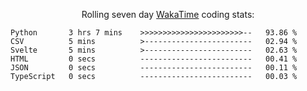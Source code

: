 <!--<p align="center">
  <img width="auto" src ="https://github-readme-stats.vercel.app/api/top-langs/?username=syrkis&layout=compact&hide_border=true&theme=darcula&bg_color=00000000&langs_count=6&hide=jupyter%20notebook,JavaScript,HTML" width = 400>
      <img src ="https://github-readme-streak-stats.herokuapp.com?user=syrkis&theme=darcula&hide_border=true&background=FFFFFF00" width = 400>

</p>-->
<p align="center">Rolling seven day <a href='https://wakatime.com/'> WakaTime</a> coding stats:</p>
<!--START_SECTION:waka-->

```text
Python       3 hrs 7 mins    >>>>>>>>>>>>>>>>>>>>>>>--   93.86 %
CSV          5 mins          >------------------------   02.94 %
Svelte       5 mins          >------------------------   02.63 %
HTML         0 secs          -------------------------   00.41 %
JSON         0 secs          -------------------------   00.11 %
TypeScript   0 secs          -------------------------   00.03 %
```

<!--END_SECTION:waka-->
